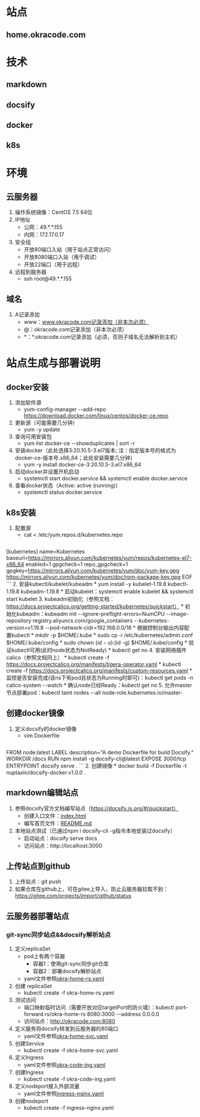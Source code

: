 # 站点
## home.okracode.com
# 技术
## markdown
## docsify
## docker
## k8s
# 环境
## 云服务器
1. 操作系统镜像：CentOS 7.5 64位
2. IP地址
	* 公网：49.\*.\*.155
	* 内网：172.17.0.17
3. 安全组
	* 开放80端口入站（用于站点正常访问）
	* 开放8080端口入站（用于调试）
	* 开放22端口（用于远程）
4. 远程到服务器
	* ssh root@49.\*.\*.155
## 域名
1. A记录添加
	* www：www.okracode.com记录添加（非本次必须）
	* @：okracode.com记录添加（非本次必须）
	* \*：\*.okracode.com记录添加（必须，否则子域名无法解析到主机）
# 站点生成与部署说明
## docker安装
1. 添加软件源
	* yum-config-manager --add-repo https://download.docker.com/linux/centos/docker-ce.repo
2. 更新源（可能需要几分钟）
	* yum -y update
3. 查询可用安装包
	* yum list docker-ce --showduplicates | sort -r
4. 安装docker（此处选择3:20.10.5-3.el7版本; 注：指定版本号的格式为docker-ce-版本号.x86_64；此处安装需要几分钟）
	* yum -y install docker-ce-3:20.10.5-3.el7.x86_64
5. 启动docker并设置开机启动
	* systemctl start docker.service && systemctl enable docker.service
6. 查看docker状态（Active: active (running)）
	* systemctl status docker.service
## k8s安装
1. 配置源
	* cat <<EOF > /etc/yum.repos.d/kubernetes.repo
	```
[kubernetes]
name=Kubernetes
baseurl=https://mirrors.aliyun.com/kubernetes/yum/repos/kubernetes-el7-x86_64
enabled=1
gpgcheck=1
repo_gpgcheck=1
gpgkey=https://mirrors.aliyun.com/kubernetes/yum/doc/yum-key.gpg https://mirrors.aliyun.com/kubernetes/yum/doc/rpm-package-key.gpg
EOF
	```
2. 安装kubectl/kubelet/kubeadm
	* yum install -y kubelet-1.19.8 kubectl-1.19.8 kubeadm-1.19.8
	* 启动kubelet：systemctl enable kubelet && systemctl start kubelet
3. kubeadm初始化（参照文档：https://docs.projectcalico.org/getting-started/kubernetes/quickstart）
	* 初始化kubeadm：kubeadm init --ignore-preflight-errors=NumCPU --image-repository registry.aliyuncs.com/google_containers --kubernetes-version=v1.19.8 --pod-network-cidr=192.168.0.0/16
	* 根据控制台输出内容配置kubectl
		* mkdir -p $HOME/.kube
		* sudo cp -i /etc/kubernetes/admin.conf $HOME/.kube/config
		* sudo chown $(id -u):$(id -g) $HOME/.kube/config
	* 验证kubectl可用(此时node状态为NotReady)
		* kubectl get no
4. 安装网络插件calico（参照文档同上）
	* kubectl create -f https://docs.projectcalico.org/manifests/tigera-operator.yaml
	* kubectl create -f https://docs.projectcalico.org/manifests/custom-resources.yaml
	* 监控是否安装完成(该ns下有pod且状态为Running时即可)：kubectl get pods -n calico-system --watch
	* 确认node已经Ready：kubectl get no
5. 允许master节点部署pod：kubectl taint nodes --all node-role.kubernetes.io/master-
## 创建docker镜像
1. 定义docsify的docker镜像
	* vim Dockerfile
	```
FROM node:latest
LABEL description="A demo Dockerfile for build Docsify."
WORKDIR /docs
RUN npm install -g docsify-cli@latest
EXPOSE 3000/tcp
ENTRYPOINT docsify serve .
	```
2. 创建镜像
	* docker build -f Dockerfile -t nuptaxin/docsify-docker:v1.0.0 .
## markdown编辑站点
1. 参照docsify官方文档编写站点（https://docsify.js.org/#/quickstart）
	* 创建入口文件：[index.html](/docs/index.html)
	* 编写首页文件：[README.md](/docs/README.md)
2. 本地站点测试（已通过npm i docsify-cli -g指令本地安装过docsify）
	* 启动站点：docsify serve docs
	* 访问站点：http://localhost:3000
## 上传站点到github
1. 上传站点：git push
2. 如果仓库在github上，可在gitee上导入，防止云服务器拉取不到：https://gitee.com/projects/import/github/status
## 云服务器部署站点
### git-sync同步站点&&docsify解析站点
1. 定义replicaSet
	* pod上有两个容器
		* 容器1：使用git-sync同步git仓库
		* 容器2：部署docsify解析站点
	* yaml文件参照[okra-home-rs.yaml](/k8s/okra-home-rs.yaml)
2. 创建 replicaSet
	* kubectl create -f okra-home-rs.yaml
3. 测试访问
	* 端口映射临时访问（需要开放对应targetPort的防火墙）：kubectl port-forward rs/okra-home-rs 8080:3000 --address 0.0.0.0
	* 访问站点：http://okracode.com:8080
4. 定义服务将docsify转发到云服务器的80端口
	* yaml文件参照[okra-home-svc.yaml](/k8s/okra-home-svc.yaml)
5. 创建Service
	* kubectl create -f okra-home-svc.yaml
6. 定义Ingress
	* yaml文件参照[okra-code-ing.yaml](/k8s/okra-code-ing.yaml)
7. 创建Ingress
	* kubectl create -f okra-code-ing.yaml
8. 定义nodeport接入外部流量
	* yaml文件参照[ingress-nginx.yaml](/k8s/ingerss-nginx.yaml)
9. 创建nodeport
	* kubectl create -f ingress-nginx.yaml 
